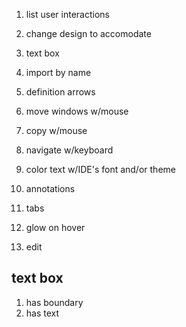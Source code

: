 1. list user interactions
2. change design to accomodate


1. text box
2. import by name
3. definition arrows
4. move windows w/mouse
5. copy w/mouse
6. navigate w/keyboard
7. color text w/IDE's font and/or theme
8. annotations
9. tabs
10. glow on hover
11. edit


## text box
1. has boundary
2. has text
